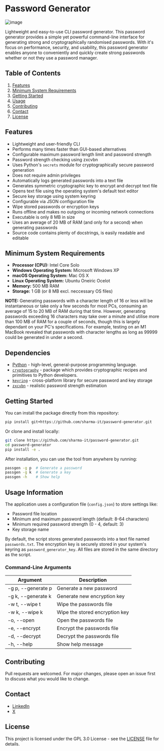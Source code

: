 # Password Generator

![image](https://github.com/user-attachments/assets/4aa74a57-2a3b-41fb-b291-72a03a24c1c1)

Lightweight and easy-to-use CLI password generator. This password generator provides a simple yet powerful command-line interface for generating strong and cryptographically randomised passwords. With it's focus on performance, security, and usability, this password generator enables anyone to conveniently and quickly create strong passwords whether or not they use a password manager.

## Table of Contents

1. [Features](#features)
2. [Minimum System Requirements](#minimum-system-requirements)
3. [Getting Started](#getting-started)
4. [Usage](#usage)
5. [Contributing](#contributing)
6. [Contact](#contact)
7. [License](#license)

## Features

- Lightweight and user-friendly CLI
- Performs many times faster than GUI-based alternatives
- Configurable maximum password length limit and password strength
- Password strength checking using zxcvbn
- Uses Python's `secrets` module for cryptographically secure password generation
- Does not require admin privileges
- Automatically logs generated passwords into a text file
- Generates symmetric cryptographic key to encrypt and decrypt text file
- Opens text file using the operating system's default text editor
- Secure key storage using system keyring
- Configurable via JSON configuration file
- Wipe stored passwords or encryption keys
- Runs offline and makes no outgoing or incoming network connections
- Executable is only 8 MB in size
- Uses an average of 20 MB of RAM (and only for a second) when generating passwords
- Source code contains plenty of docstrings, is easily readable and editable

## Minimum System Requirements

- **Processor (CPU):** Intel Core Solo
- **Windows Operating System:** Microsoft Windows XP
- **macOS Operating System:** Mac OS X
- **Linux Operating System:** Ubuntu Oneiric Ocelot
- **Memory:** 500 MB RAM
- **Storage:** 1 GB (or 8 MB excl. neccessary OS files)

**NOTE:** Generating passwords with a character length of 16 or less will be instantaneous or take only a few seconds for most PCs, consuming an average of 15 to 20 MB of RAM during that time. However, generating passwords exceeding 16 characters may take over a minute and utilise more than 100 MB of RAM for a couple of seconds, though this is largely dependant on your PC's specifications. For example, testing on an M1 MacBook revealed that passwords with character lengths as long as 99999 could be generated in under a second.

## Dependencies

- [Python](https://www.python.org/) - high-level, general-purpose programming language.
- [`cryptography`](https://cryptography.io/en/latest/) -  package which provides cryptographic recipes and primitives to Python developers.
- [`keyring`](https://pypi.org/project/keyring/) - cross-platform library for secure password and key storage
- [`zxcvbn`](https://pypi.org/project/zxcvbn/) - realistic password strength estimation

## Getting Started

You can install the package directly from this repository:
```sh
pip install git+https://github.com/sharma-it/password-generator.git
```

Or clone and install locally:
```sh
git clone https://github.com/sharma-it/password-generator.git
cd password-generator
pip install -e .
```

After installation, you can use the tool from anywhere by running:
```sh
passgen -g p  # Generate a password
passgen -g k  # Generate a key
passgen -h    # Show help
```

## Usage Information

The application uses a configuration file (`config.json`) to store settings like:
- Password file location
- Minimum and maximum password length (default: 8-64 characters)
- Minimum required password strength (0 - 4, default: 3)
- Key storage name

By default, the script stores generated passwords into a text file named `passwords.txt`. The encryption key is securely stored in your system's keyring as `password_generator_key`. All files are stored in the same directory as the script.

### Command-Line Arguments

| Argument | Description |
| -------- | ----------- |
| -g p, --generate p | Generate a new password |
| -g k, --generate k | Generate new encryption key |
| -w t, --wipe t | Wipe the passwords file |
| -w k, --wipe k | Wipe the stored encryption key |
| -o, --open | Open the passwords file |
| -e, --encrypt | Encrypt the passwords file |
| -d, --decrypt | Decrypt the passwords file |
| -h, --help | Show help message |

## Contributing

Pull requests are welcomed. For major changes, please open an issue first to discuss what you would like to change.

## Contact

- [LinkedIn](https://www.linkedin.com/in/sharma-it/)
- [X](https://x.com/shubsharmatech)

## License

This project is licensed under the GPL 3.0 License - see the [LICENSE](LICENSE) file for details.
